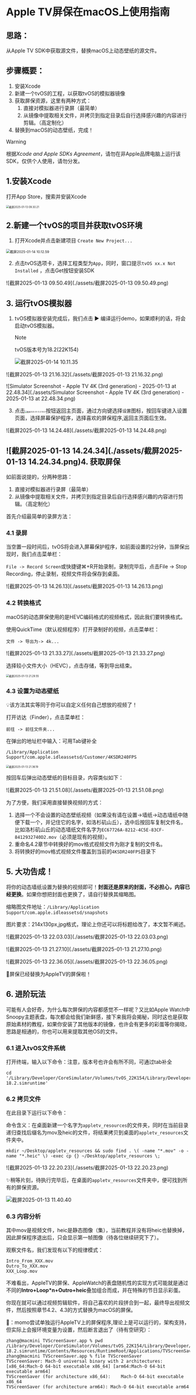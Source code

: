 # Apple TV屏保在macOS上使用指南

## 思路：

从Apple TV SDK中获取源文件，替换macOS上动态壁纸的源文件。

## 步骤概要：

1. 安装Xcode
2. 新建一个tvOS的工程，以获取tvOS的模拟器镜像
3. 获取屏保资源，这里有两种方式：
   1. 直接对模拟器进行录屏（最简单）
   2. 从镜像中提取相关文件，并拷贝到指定目录后自行选择感兴趣的内容进行剪辑。（高定制化）
4. 替换到macOS的动态壁纸，完成！

> [!WARNING]
>
> 根据*Xcode and Apple SDKs Agreement*，请勿在非Apple品牌电脑上运行该SDK，仅供个人使用，请勿分发。

## 1.安装Xcode

打开App Store，搜索并安装Xcode

<img src="./assets/截屏2025-01-13 09.30.21.png" alt="截屏2025-01-13 09.30.21" style="zoom: 50%;" />

## 2.新建一个tvOS的项目并获取tvOS环境

1. 打开Xcode并点击新建项目 `Create New Project...`

<img src="./assets/%E6%88%AA%E5%B1%8F2025-01-14%2010.12.59.png" alt="截屏2025-01-14 10.12.59" style="zoom: 67%;" />

2. 点击tvOS选项卡，选择工程类型为`App`，同时，窗口提示`tvOS xx.x Not Installed` ，点击Get按钮安装SDK

![截屏2025-01-13 09.50.49](./assets/截屏2025-01-13 09.50.49.png)

## 3. 运行tvOS模拟器

1. tvOS模拟器安装完成后，我们点击 ▶︎ 编译运行demo，如果顺利的话，将会启动tvOS模拟器。

   > [!NOTE]
   >
   > tvOS版本号为18.2(22K154)
   >
   > ![截屏2025-01-14 10.11.35](./assets/%E6%88%AA%E5%B1%8F2025-01-14%2010.11.35.png)

   

![截屏2025-01-13 21.16.32](./assets/截屏2025-01-13 21.16.32.png)

![Simulator Screenshot - Apple TV 4K (3rd generation) - 2025-01-13 at 22.48.34](./assets/Simulator Screenshot - Apple TV 4K (3rd generation) - 2025-01-13 at 22.48.34.png)

3. 点击<img src="./assets/截屏2025-01-13 21.18.51.png" alt="截屏2025-01-13 21.18.51" style="zoom: 33%;" />按钮返回主页面，通过方向键选择`设置`图标，按回车键进入设置页面，选择屏幕保护程序，选择喜欢的屏保程序,返回主页面后生效。

![截屏2025-01-13 14.24.48](./assets/截屏2025-01-13 14.24.48.png)

## ![截屏2025-01-13 14.24.34](./assets/截屏2025-01-13 14.24.34.png)4. 获取屏保

如前面说提的，分两种思路：

1. 直接对模拟器进行录屏（最简单）
2. 从镜像中提取相关文件，并拷贝到指定目录后自行选择感兴趣的内容进行剪辑。（高定制化）

首先介绍最简单的录屏方法：

### 4.1 录屏

当空置一段时间后，tvOS将会进入屏幕保护程序，如前面设置的2分钟，当屏保出现时，我们点击菜单栏：

`File -> Record Screen`或快捷键⌘+R开始录制，录制完毕后，点击File -> Stop Recording，停止录制，视频文件将会保存到桌面。

![截屏2025-01-13 14.26.13](./assets/截屏2025-01-13 14.26.13.png)

### 4.2 转换格式

macOS的动态屏保使用的是HEVC编码格式的视频格式，因此我们要转换格式。

使用QuickTime（默认视频程序）打开录制好的视频，点击菜单栏：

`文件 -> 导出为-> 4k...` 

![截屏2025-01-13 21.33.27](./assets/截屏2025-01-13 21.33.27.png)

选择较小文件大小（HEVC），点击存储，等到导出结束。

<img src="./assets/截屏2025-01-13 21.29.55.png" alt="截屏2025-01-13 21.29.55" style="zoom:50%;" />

### 4.3 设置为动态壁纸

💡该方法其实等同于你可以自定义任何自己想放的视频了！

打开访达（Finder），点击菜单栏：

`前往 -> 前往文件夹...`

在弹出的地址栏中输入：可用Tab键补全

`/Library/Application Support/com.apple.idleassetsd/Customer/4KSDR240FPS`

<img src="./assets/截屏2025-01-13 21.36.19.png" alt="截屏2025-01-13 21.36.19" style="zoom:50%;" />

按回车后弹出动态壁纸的目标目录，内容类似如下：

![截屏2025-01-13 21.51.08](./assets/截屏2025-01-13 21.51.08.png)

为了方便，我们采用直接替换视频的方式：

1. 选择一个不会设置的动态壁纸视频（如果没有请在设置->墙纸->动态墙纸中随便下载一个，并记住它的名字，如洛杉矶山丘），选中后按回车复制文件名，比如洛杉矶山丘的动态墙纸文件名字为`EC67726A-8212-4C5E-83CF-8412932740D2.mov`（必须是现有的视频）。
2. 重命名4.2章节中转换好的mov格式视频文件为刚才复制的文件名。
3. 将转换好的mov格式视频文件覆盖到当前的`4KSDR240FPS`目录下



## 5. 大功告成！

将你的动态墙纸设置为替换的视频即可！**封面还是原来的封面，不必担心，内容已经更换**。如果你想把封面也更换了，请自行替换其缩略图。

缩略图文件地址：`/Library/Application Support/com.apple.idleassetsd/snapshots`

图片要求：214x130px,jpg格式，理论上你还可以将标题给改了，本文暂不阐述。

![截屏2025-01-13 22.03.03](./assets/截屏2025-01-13 22.03.03.png)

![截屏2025-01-13 21.27.10](./assets/截屏2025-01-13 21.27.10.png)

![截屏2025-01-13 22.36.05](./assets/截屏2025-01-13 22.36.05.png)

🎉屏保已经替换为AppleTV的屏保啦！

## 6. 进阶玩法

可能有人会好奇，为什么每次屏保的内容都感觉不一样呢？又比如Apple Watch中Snoopy主题表盘，每次都会给我们新鲜感，接下来我将会揭秘，同时这也是获取原始素材的教程，如果你安装了其他版本的镜像，也许会有更多的彩蛋等你揭晓，思路是相通的，你也可以用来提取其他OS的文件。

### 6.1 进入tvOS文件系统

打开终端，输入以下命令：注意，版本号也许会有所不同，可通过tab补全

```shell
cd '/Library/Developer/CoreSimulator/Volumes/tvOS_22K154/Library/Developer/CoreSimulator/Profiles/Runtimes/tvOS 18.2.simruntime'
```

### 6.2 拷贝文件

在此目录下运行以下命令：

命令含义：在桌面新建一个名字为`appletv_resources`的文件夹，同时在当前目录递归查找后缀名为mov及heic的文件，将结果拷贝到桌面的`appletv_resources`文件夹中。

```shell
mkdir ~/Desktop/appletv_resources && sudo find . \( -name "*.mov" -o -name "*.heic" \) -exec cp {} ~/Desktop/appletv_resources \;
```

![截屏2025-01-13 22.20.23](./assets/截屏2025-01-13 22.20.23.png)

✨稍等片刻，待执行完毕后，在桌面的`appletv_resources`文件夹中，便可找到所有的屏保资源。

![截屏2025-01-13 11.40.40](./assets/%E6%88%AA%E5%B1%8F2025-01-13%2011.40.40.png)

### 6.3 内容分析

其中mov是视频文件，heic是静态图像（集），当前教程并没有将heic也替换掉，因此屏保程序退出后，只会显示第一帧图像（待各位继续研究下了）。

观察文件名，我们发现有以下的规律模式：

```
Intro_From_XXX.mov
Outro_To_XXX.mov
XXX_Loop.mov
```

不难看出，AppleTV的屏保、AppleWatch的表盘随机性的实现方式可能就是通过不同的**Intro+Loop*n+Outro+heic**叠加组合而成，并在特殊的节日显示彩蛋。

你现在就可以通过视频剪辑软件，将自己喜欢的片段拼合到一起，最终导出视频文件，然后按照章节4.2、4.3的方式替换为macOS的屏保。

🤔：momo尝试单独运行AppleTV上的屏保程序,理论上是可以运行的，架构支持，但实际上会报环境变量为设置，然后断言退出了（待有空研究）：

```shell
zhang@macmini TVScreenSaver.app % pwd
/Library/Developer/CoreSimulator/Volumes/tvOS_22K154/Library/Developer/CoreSimulator/Profiles/Runtimes/tvOS 18.2.simruntime/Contents/Resources/RuntimeRoot/Applications/TVScreenSaver.app
zhang@macmini TVScreenSaver.app % file TVScreenSaver 
TVScreenSaver: Mach-O universal binary with 2 architectures: [x86_64:Mach-O 64-bit executable x86_64] [arm64:Mach-O 64-bit executable arm64]
TVScreenSaver (for architecture x86_64):	Mach-O 64-bit executable x86_64
TVScreenSaver (for architecture arm64):	Mach-O 64-bit executable arm64
```

